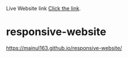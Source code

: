  Live Website link [Click the link](https://mainul163.github.io/responsive-website/).

# responsive-website



https://mainul163.github.io/responsive-website/
